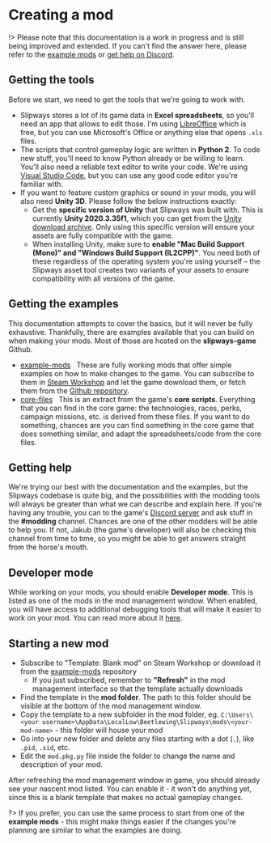 # Creating a mod

!> Please note that this documentation is a work in progress and is still being improved and extended. If you can't find the answer here, please refer to the [example mods](#getting-the-examples) or [get help on Discord](#getting-help).

## Getting the tools

Before we start, we need to get the tools that we're going to work with.

* Slipways stores a lot of its game data in **Excel spreadsheets**, so you'll need an app that allows to edit those. I'm using [LibreOffice](https://www.libreoffice.org/download/download/) which is free, but you can use Microsoft's Office or anything else that opens `.xls` files.
* The scripts that control gameplay logic are written in **Python 2**. To code new stuff, you'll need to know Python already or be willing to learn. You'll also need a reliable text editor to write your code. We're using [Visual Studio Code](https://code.visualstudio.com/), but you can use any good code editor you're familiar with.
* If you want to feature custom graphics or sound in your mods, you will also need **Unity 3D**. Please follow the below instructions exactly:
  * Get the **specific version of Unity** that Slipways was built with. This is currently **Unity 2020.3.35f1**, which you can get from the [Unity download archive](https://unity3d.com/get-unity/download/archive). Only using this specific version will ensure your assets are fully compatible with the game.
  * When installing Unity, make sure to **enable "Mac Build Support (Mono)" and "Windows Build Support (IL2CPP)"**. You need both of these regardless of the operating system you're using yourself &ndash; the Slipways asset tool creates two variants of your assets to ensure compatibility with all versions of the game.

## Getting the examples

This documentation attempts to cover the basics, but it will never be fully exhaustive. Thankfully, there are examples available that you can build on when making your mods. Most of those are hosted on the **slipways-game** Github.

* [example-mods](https://github.com/slipways-game/example-mods) &nbsp; These are fully working mods that offer simple examples on how to make changes to the game. You can subscribe to them in [Steam Workshop](https://steamcommunity.com/app/1264280/workshop/) and let the game download them, or fetch them from the [Github repository](https://github.com/slipways-game/example-mods).
* [core-files](https://github.com/slipways-game/core-files) &nbsp; This is an extract from the game's **core scripts**. Everything that you can find in the core game: the technologies, races, perks, campaign missions, etc. is derived from these files. If you want to do something, chances are you can find something in the core game that does something similar, and adapt the spreadsheets/code from the core files.

## Getting help

We're trying our best with the documentation and the examples, but the Slipways codebase is quite big, and the possibilities with the modding tools will always be greater than what we can describe and explain here. If you're having any trouble, you can to the game's [Discord server](https://discord.gg/qD97EDu) and ask stuff in the **#modding** channel. Chances are one of the other modders will be able to help you. If not, Jakub (the game's developer) will also be checking this channel from time to time, so you might be able to get answers straight from the horse's mouth.

## Developer mode

While working on your mods, you should enable **Developer mode**. This is listed as one of the mods in the mod management window. When enabled, you will have access to additional debugging tools that will make it easier to work on your mod. You can read more about it [here](creating/devmode.md).

## Starting a new mod

* Subscribe to "Template: Blank mod" on Steam Workshop or download it from the [example-mods](https://github.com/slipways-game/example-mods) repository
  * If you just subscribed, remember to **"Refresh"** in the mod management interface so that the template actually downloads
* Find the template in the **mod folder**. The path to this folder should be visible at the bottom of the mod management window.
* Copy the template to a new subfolder in the mod folder, eg. `C:\Users\<your username>\AppData\LocalLow\Beetlewing\Slipways\mods\<your-mod-name>` - this folder will house your mod
* Go into your new folder and delete any files starting with a dot (`.`), like `.pid`, `.sid`, etc.
* Edit the `mod.pkg.py` file inside the folder to change the name and description of your mod.

After refreshing the mod management window in game, you should already see your nascent mod listed. You can enable it - it won't do anything yet, since this is a blank template that makes no actual gameplay changes.

?> If you prefer, you can use the same process to start from one of the **example mods** - this might make things easier if the changes you're planning are similar to what the examples are doing.
